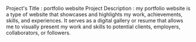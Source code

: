 Project's Title : portfolio website
Project Description : my portfolio website is a type of website that showcases and highlights my work, achievements, skills, and experiences. It serves as a digital gallery or resume that allows me to visually present my work and skills to potential clients, employers, collaborators, or followers.
